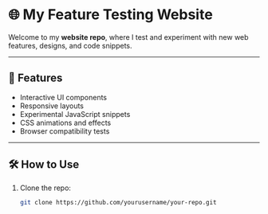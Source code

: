# 🌐 My Feature Testing Website

Welcome to my **website repo**, where I test and experiment with new web features, designs, and code snippets.  

---

## 🚀 Features

- Interactive UI components  
- Responsive layouts  
- Experimental JavaScript snippets  
- CSS animations and effects  
- Browser compatibility tests

---

## 🛠️ How to Use

1. Clone the repo:
   ```bash
   git clone https://github.com/yourusername/your-repo.git
```
